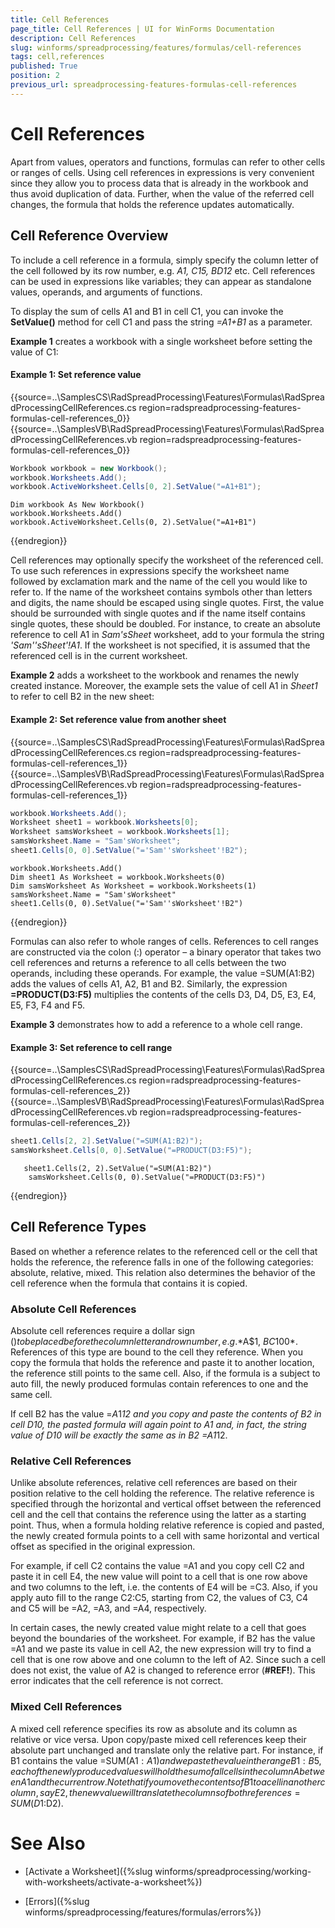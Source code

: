 ```yaml
---
title: Cell References
page_title: Cell References | UI for WinForms Documentation
description: Cell References
slug: winforms/spreadprocessing/features/formulas/cell-references
tags: cell,references
published: True
position: 2
previous_url: spreadprocessing-features-formulas-cell-references
---
```


# Cell References



Apart from values, operators and functions, formulas can refer to other cells or ranges of cells. Using cell references in expressions is very convenient since they allow you to process data that is already in the workbook and thus avoid duplication of data. Further, when the value of the referred cell changes, the formula that holds the reference updates automatically.
      

## Cell Reference Overview

To include a cell reference in a formula, simply specify the column letter of the cell followed by its row number, e.g. *A1, C15, BD12* etc. Cell references can be used in expressions like variables; they can appear as standalone values, operands, and arguments of functions.
        

To display the sum of cells A1 and B1 in cell C1, you can invoke the __SetValue()__ method for cell C1 and pass the string *=A1+B1* as a parameter.
        

__Example 1__ creates a workbook with a single worksheet before setting the value of C1:

#### Example 1: Set reference value

{{source=..\SamplesCS\RadSpreadProcessing\Features\Formulas\RadSpreadProcessingCellReferences.cs region=radspreadprocessing-features-formulas-cell-references_0}} 
{{source=..\SamplesVB\RadSpreadProcessing\Features\Formulas\RadSpreadProcessingCellReferences.vb region=radspreadprocessing-features-formulas-cell-references_0}} 

````C#
Workbook workbook = new Workbook();
workbook.Worksheets.Add();
workbook.ActiveWorksheet.Cells[0, 2].SetValue("=A1+B1");

````
````VB.NET
Dim workbook As New Workbook()
workbook.Worksheets.Add()
workbook.ActiveWorksheet.Cells(0, 2).SetValue("=A1+B1")

````

{{endregion}} 

Cell references may optionally specify the worksheet of the referenced cell. To use such references in expressions specify the worksheet name followed by exclamation mark and the name of the cell you would like to refer to. If the name of the worksheet contains symbols other than letters and digits, the name should be escaped using single quotes. First, the value should be surrounded with single quotes and if the name itself contains single quotes, these should be doubled. For instance, to create an absolute reference to cell A1 in *Sam'sSheet* worksheet, add to your formula the string *'Sam''sSheet'!A1*. If the worksheet is not specified, it is assumed that the referenced cell is in the current worksheet.
        

__Example 2__ adds a worksheet to the workbook and renames the newly created instance. Moreover, the example sets the value of cell A1 in *Sheet1* to refer to cell B2 in the new sheet:

#### Example 2: Set reference value from another sheet

{{source=..\SamplesCS\RadSpreadProcessing\Features\Formulas\RadSpreadProcessingCellReferences.cs region=radspreadprocessing-features-formulas-cell-references_1}} 
{{source=..\SamplesVB\RadSpreadProcessing\Features\Formulas\RadSpreadProcessingCellReferences.vb region=radspreadprocessing-features-formulas-cell-references_1}} 

````C#
workbook.Worksheets.Add();
Worksheet sheet1 = workbook.Worksheets[0];
Worksheet samsWorksheet = workbook.Worksheets[1];
samsWorksheet.Name = "Sam'sWorksheet";
sheet1.Cells[0, 0].SetValue("='Sam''sWorksheet'!B2");

````
````VB.NET
workbook.Worksheets.Add()
Dim sheet1 As Worksheet = workbook.Worksheets(0)
Dim samsWorksheet As Worksheet = workbook.Worksheets(1)
samsWorksheet.Name = "Sam'sWorksheet"
sheet1.Cells(0, 0).SetValue("='Sam''sWorksheet'!B2")

````

{{endregion}} 

Formulas can also refer to whole ranges of cells. References to cell ranges are constructed via the colon (:) operator – a binary operator that takes two cell references and returns a reference to all cells between the two operands, including these operands. For example, the value =SUM(A1:B2) adds the values of cells A1, A2, B1 and B2. Similarly, the expression __=PRODUCT(D3:F5)__ multiplies the contents of the cells D3, D4, D5, E3, E4, E5, F3, F4 and F5.
        

__Example 3__ demonstrates how to add a reference to a whole cell range.

#### Example 3: Set reference to cell range

{{source=..\SamplesCS\RadSpreadProcessing\Features\Formulas\RadSpreadProcessingCellReferences.cs region=radspreadprocessing-features-formulas-cell-references_2}} 
{{source=..\SamplesVB\RadSpreadProcessing\Features\Formulas\RadSpreadProcessingCellReferences.vb region=radspreadprocessing-features-formulas-cell-references_2}} 

````C#
sheet1.Cells[2, 2].SetValue("=SUM(A1:B2)");
samsWorksheet.Cells[0, 0].SetValue("=PRODUCT(D3:F5)");

````
````VB.NET
   sheet1.Cells(2, 2).SetValue("=SUM(A1:B2)")
    samsWorksheet.Cells(0, 0).SetValue("=PRODUCT(D3:F5)")

````

{{endregion}} 

## Cell Reference Types

Based on whether a reference relates to the referenced cell or the cell that holds the reference, the reference falls in one of the following categories: absolute, relative, mixed. This relation also determines the behavior of the cell reference when the formula that contains it is copied.

### Absolute Cell References

Absolute cell references require a dollar sign ($) to be placed before the column letter and row number, e.g. *$A$1, $BC$100*. References of this type are bound to the cell they reference. When you copy the formula that holds the reference and paste it to another location, the reference still points to the same cell. Also, if the formula is a subject to auto fill, the newly produced formulas contain references to one and the same cell.
            

If cell B2 has the value =$A$1*12 and you copy and paste the contents of B2 in cell D10, the pasted formula will again point to A1 and, in fact, the string value of D10 will be exactly the same as in B2 =$A$1*12.

### Relative Cell References

Unlike absolute references, relative cell references are based on their position relative to the cell holding the reference. The relative reference is specified through the horizontal and vertical offset between the referenced cell and the cell that contains the reference using the latter as a starting point. Thus, when a formula holding relative reference is copied and pasted, the newly created formula points to a cell with same horizontal and vertical offset as specified in the original expression.
            

For example, if cell C2 contains the value =A1 and you copy cell C2 and paste it in cell E4, the new value will point to a cell that is one row above and two columns to the left, i.e. the contents of E4 will be =C3. Also, if you apply auto fill to the range C2:C5, starting from C2, the values of C3, C4 and C5 will be =A2, =A3, and =A4, respectively.
            

In certain cases, the newly created value might relate to a cell that goes beyond the boundaries of the worksheet. For example, if B2 has the value =A1 and we paste its value in cell A2, the new expression will try to find a cell that is one row above and one column to the left of A2. Since such a cell does not exist, the value of A2 is changed to reference error (__#REF!__). This error indicates that the cell reference is not correct.

### Mixed Cell References

A mixed cell reference specifies its row as absolute and its column as relative or vice versa. Upon copy/paste mixed cell references keep their absolute part unchanged and translate only the relative part. For instance, if B1 contains the value =SUM(A$1:A1) and we paste the value in the range B1:B5, each of the newly produced values will hold the sum of all cells in the column A between A1 and the current row. Note that if you move the contents of B1 to a cell in another column, say E2, the new value will translate the columns of both references =SUM(D$1:D2).
            

# See Also

 * [Activate a Worksheet]({%slug winforms/spreadprocessing/working-with-worksheets/activate-a-worksheet%})

 * [Errors]({%slug winforms/spreadprocessing/features/formulas/errors%})
